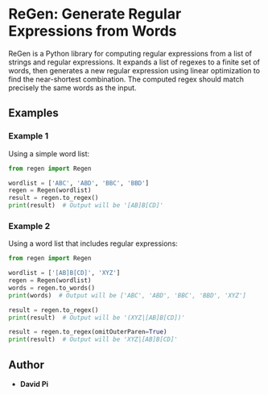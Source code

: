 # ReGen: Generate Regular Expressions from Words

ReGen is a Python library for computing regular expressions from a list of strings and regular expressions. It expands a list of regexes to a finite set of words, then generates a new regular expression using linear optimization to find the near-shortest combination. The computed regex should match precisely the same words as the input.

## Examples

### Example 1
Using a simple word list:

```python
from regen import Regen

wordlist = ['ABC', 'ABD', 'BBC', 'BBD']
regen = Regen(wordlist)
result = regen.to_regex()
print(result)  # Output will be '[AB]B[CD]'
```

### Example 2
Using a word list that includes regular expressions:

```python
from regen import Regen

wordlist = ['[AB]B[CD]', 'XYZ']
regen = Regen(wordlist)
words = regen.to_words()
print(words)  # Output will be ['ABC', 'ABD', 'BBC', 'BBD', 'XYZ']

result = regen.to_regex()
print(result)  # Output will be '(XYZ|[AB]B[CD])'

result = regen.to_regex(omitOuterParen=True)
print(result)  # Output will be 'XYZ|[AB]B[CD]'
```

## Author

- **David Pi**
